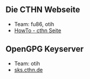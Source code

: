 ## Die CTHN Webseite

* Team: fu86, otih
* <a href="http://cthn.de/projects/cthn_www">HowTo - cthn Seite</a>

## OpenGPG Keyserver

* Team: otih
* <a href="http://sks.cthn.de">sks.cthn.de</a>
